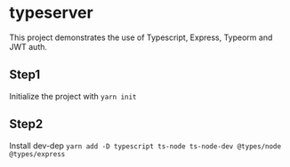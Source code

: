 # typeserver

This project demonstrates the use of Typescript, Express, Typeorm and JWT auth.

## Step1

Initialize the project with `yarn init`

## Step2

Install dev-dep `yarn add -D typescript ts-node ts-node-dev @types/node @types/express`

